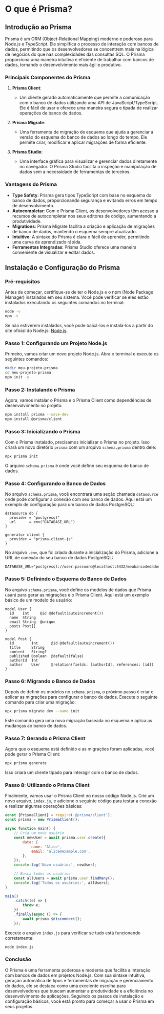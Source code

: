 # O que é Prisma?

## Introdução ao Prisma

Prisma é um ORM (Object-Relational Mapping) moderno e poderoso para Node.js e TypeScript. Ele simplifica o processo de
interação com bancos de dados, permitindo que os desenvolvedores se concentrem mais na lógica de negócios do que nas
complexidades das consultas SQL. O Prisma proporciona uma maneira intuitiva e eficiente de trabalhar com bancos de
dados, tornando o desenvolvimento mais ágil e produtivo.

### Principais Componentes do Prisma

1. **Prisma Client**:
    - Um cliente gerado automaticamente que permite a comunicação com o banco de dados utilizando uma API de
      JavaScript/TypeScript. Ele é fácil de usar e oferece uma maneira segura e tipada de realizar operações de banco de
      dados.

2. **Prisma Migrate**:
    - Uma ferramenta de migração de esquema que ajuda a gerenciar a versão do esquema do banco de dados ao longo do
      tempo. Ele permite criar, modificar e aplicar migrações de forma eficiente.

3. **Prisma Studio**:
    - Uma interface gráfica para visualizar e gerenciar dados diretamente no navegador. O Prisma Studio facilita a
      inspeção e manipulação de dados sem a necessidade de ferramentas de terceiros.

### Vantagens do Prisma

- **Type Safety**: Prisma gera tipos TypeScript com base no esquema do banco de dados, proporcionando segurança e
  evitando erros em tempo de desenvolvimento.
- **Autocompletar**: Com o Prisma Client, os desenvolvedores têm acesso a recursos de autocompletar nos seus editores de
  código, aumentando a produtividade.
- **Migrations**: Prisma Migrate facilita a criação e aplicação de migrações de banco de dados, mantendo o esquema
  sempre atualizado.
- **Intuitivo**: A sintaxe do Prisma é clara e fácil de aprender, permitindo uma curva de aprendizado rápida.
- **Ferramentas Integradas**: Prisma Studio oferece uma maneira conveniente de visualizar e editar dados.

## Instalação e Configuração do Prisma

### Pré-requisitos

Antes de começar, certifique-se de ter o Node.js e o npm (Node Package Manager) instalados em seu sistema. Você pode
verificar se eles estão instalados executando os seguintes comandos no terminal:

```bash
node -v
npm -v
```

Se não estiverem instalados, você pode baixá-los e instalá-los a partir do site oficial do
Node.js: [Node.js](https://nodejs.org/).

### Passo 1: Configurando um Projeto Node.js

Primeiro, vamos criar um novo projeto Node.js. Abra o terminal e execute os seguintes comandos:

```bash
mkdir meu-projeto-prisma
cd meu-projeto-prisma
npm init -y
```

### Passo 2: Instalando o Prisma

Agora, vamos instalar o Prisma e o Prisma Client como dependências de desenvolvimento no projeto:

```bash
npm install prisma --save-dev
npm install @prisma/client
```

### Passo 3: Inicializando o Prisma

Com o Prisma instalado, precisamos inicializar o Prisma no projeto. Isso criará um novo diretório `prisma` com um
arquivo `schema.prisma` dentro dele:

```bash
npx prisma init
```

O arquivo `schema.prisma` é onde você define seu esquema de banco de dados.

### Passo 4: Configurando o Banco de Dados

No arquivo `schema.prisma`, você encontrará uma seção chamada `datasource` onde pode configurar a conexão com seu banco
de dados. Aqui está um exemplo de configuração para um banco de dados PostgreSQL:

```prisma
datasource db {
  provider = "postgresql"
  url      = env("DATABASE_URL")
}

generator client {
  provider = "prisma-client-js"
}
```

No arquivo `.env`, que foi criado durante a inicialização do Prisma, adicione a URL de conexão do seu banco de dados
PostgreSQL:

```env
DATABASE_URL="postgresql://user:password@localhost:5432/meubancodedados"
```

### Passo 5: Definindo o Esquema do Banco de Dados

No arquivo `schema.prisma`, você define os modelos de dados que Prisma usará para gerar as migrações e o Prisma Client.
Aqui está um exemplo básico de um modelo de usuário:

```prisma
model User {
  id    Int     @id @default(autoincrement())
  name  String
  email String  @unique
  posts Post[]
}

model Post {
  id        Int      @id @default(autoincrement())
  title     String
  content   String?
  published Boolean  @default(false)
  authorId  Int
  author    User     @relation(fields: [authorId], references: [id])
}
```

### Passo 6: Migrando o Banco de Dados

Depois de definir os modelos no `schema.prisma`, o próximo passo é criar e aplicar as migrações para configurar o banco
de dados. Execute o seguinte comando para criar uma migração:

```bash
npx prisma migrate dev --name init
```

Este comando gera uma nova migração baseada no esquema e aplica as mudanças ao banco de dados.

### Passo 7: Gerando o Prisma Client

Agora que o esquema está definido e as migrações foram aplicadas, você pode gerar o Prisma Client:

```bash
npx prisma generate
```

Isso criará um cliente tipado para interagir com o banco de dados.

### Passo 8: Utilizando o Prisma Client

Finalmente, vamos usar o Prisma Client no nosso código Node.js. Crie um novo arquivo, `index.js`, e adicione o seguinte
código para testar a conexão e realizar algumas operações básicas:

```javascript
const {PrismaClient} = require('@prisma/client');
const prisma = new PrismaClient();

async function main() {
    // Cria um novo usuário
    const newUser = await prisma.user.create({
        data: {
            name: 'Alice',
            email: 'alice@example.com',
        },
    });
    console.log('Novo usuário:', newUser);

    // Busca todos os usuários
    const allUsers = await prisma.user.findMany();
    console.log('Todos os usuários:', allUsers);
}

main()
    .catch((e) => {
        throw e;
    })
    .finally(async () => {
        await prisma.$disconnect();
    });
```

Execute o arquivo `index.js` para verificar se tudo está funcionando corretamente:

```bash
node index.js
```

### Conclusão

O Prisma é uma ferramenta poderosa e moderna que facilita a interação com bancos de dados em projetos Node.js. Com sua
sintaxe intuitiva, geração automática de tipos e ferramentas de migração e gerenciamento de dados, ele se destaca como
uma excelente escolha para desenvolvedores que buscam aumentar a produtividade e a eficiência no desenvolvimento de
aplicações. Seguindo os passos de instalação e configuração básicos, você está pronto para começar a usar o Prisma em
seus projetos.